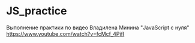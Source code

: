 # JS_practice
Выполнение практики по видео Владилена Минина "JavaScript с нуля" https://www.youtube.com/watch?v=fcMcf_4PjfI
